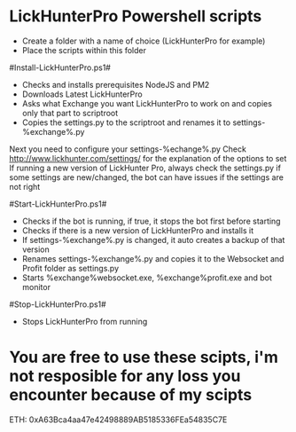 # LickHunterPro Powershell scripts

- Create a folder with a name of choice (LickHunterPro for example)
- Place the scripts within this folder

#Install-LickHunterPro.ps1#
- Checks and installs prerequisites NodeJS and PM2
- Downloads Latest LickHunterPro
- Asks what Exchange you want LickHunterPro to work on and copies only that part to scriptroot
- Copies the settings.py to the scriptroot and renames it to settings-%exchange%.py

Next you need to configure your settings-%echange%.py
Check http://www.lickhunter.com/settings/ for the explanation of the options to set
If running a new version of LickHunter Pro, always check the settings.py if some settings are new/changed, the bot can have issues if the settings are not right

#Start-LickHunterPro.ps1#
- Checks if the bot is running, if true, it stops the bot first before starting
- Checks if there is a new version of LickHunterPro and installs it
- If settings-%exchange%.py is changed, it auto creates a backup of that version
- Renames settings-%exchange%.py and copies it to the Websocket and Profit folder as settings.py
- Starts %exchange%websocket.exe, %exchange%profit.exe and bot monitor

#Stop-LickHunterPro.ps1#
- Stops LickHunterPro from running

# You are free to use these scipts, i'm not resposible for any loss you encounter because of my scipts #

ETH: 0xA63Bca4aa47e42498889AB5185336FEa54835C7E
